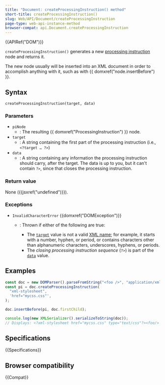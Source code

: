 ```yaml
---
title: "Document: createProcessingInstruction() method"
short-title: createProcessingInstruction()
slug: Web/API/Document/createProcessingInstruction
page-type: web-api-instance-method
browser-compat: api.Document.createProcessingInstruction
---
```


{{APIRef("DOM")}}

`createProcessingInstruction()` generates a new [processing instruction](/en-US/docs/Web/API/ProcessingInstruction) node and returns it.

The new node usually will be inserted into an XML document in order to accomplish anything with it, such as with {{ domxref("node.insertBefore") }}.

## Syntax

```js-nolint
createProcessingInstruction(target, data)
```

### Parameters

- `piNode`
  - : The resulting {{ domxref("ProcessingInstruction") }} node.
- `target`
  - : A string containing the first part of the processing instruction (i.e., `<?target … ?>`)
- `data`
  - : A string containing any information the processing instruction should carry, after the target. The data is up to you, but it can't contain `?>`, since that closes the processing instruction.

### Return value

None ({{jsxref("undefined")}}).

### Exceptions

- `InvalidCharacterError` {{domxref("DOMException")}}

  - : Thrown if either of the following are true:

    - The [`target`](#target) value is not a valid [XML name](https://www.w3.org/TR/xml/#dt-name); for example, it starts with a number, hyphen, or period, or contains characters other than alphanumeric characters, underscores, hyphens, or periods.
    - The _closing processing instruction sequence_ (`?>`) is part of the [`data`](#data) value.

## Examples

```js
const doc = new DOMParser().parseFromString("<foo />", "application/xml");
const pi = doc.createProcessingInstruction(
  "xml-stylesheet",
  'href="mycss.css"',
);

doc.insertBefore(pi, doc.firstChild);

console.log(new XMLSerializer().serializeToString(doc));
// Displays: <?xml-stylesheet href="mycss.css" type="text/css"?><foo/>
```

## Specifications

{{Specifications}}

## Browser compatibility

{{Compat}}

